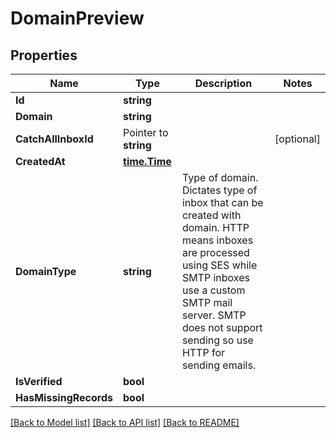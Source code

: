 # DomainPreview

## Properties

Name | Type | Description | Notes
------------ | ------------- | ------------- | -------------
**Id** | **string** |  | 
**Domain** | **string** |  | 
**CatchAllInboxId** | Pointer to **string** |  | [optional] 
**CreatedAt** | [**time.Time**](time.Time) |  | 
**DomainType** | **string** | Type of domain. Dictates type of inbox that can be created with domain. HTTP means inboxes are processed using SES while SMTP inboxes use a custom SMTP mail server. SMTP does not support sending so use HTTP for sending emails. | 
**IsVerified** | **bool** |  | 
**HasMissingRecords** | **bool** |  | 

[[Back to Model list]](../README#documentation-for-models) [[Back to API list]](../README#documentation-for-api-endpoints) [[Back to README]](../README)


